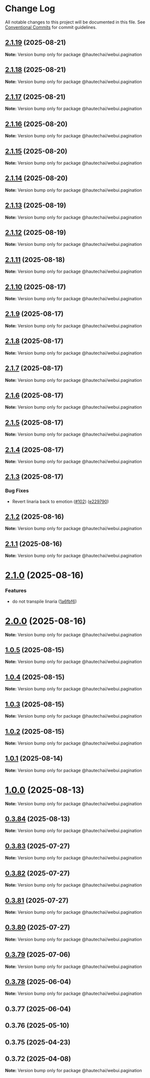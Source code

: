 # Change Log

All notable changes to this project will be documented in this file.
See [Conventional Commits](https://conventionalcommits.org) for commit guidelines.

## [2.1.19](https://github.com/HautechAI/webui/compare/@hautechai/webui.pagination@2.1.18...@hautechai/webui.pagination@2.1.19) (2025-08-21)

**Note:** Version bump only for package @hautechai/webui.pagination

## [2.1.18](https://github.com/HautechAI/webui/compare/@hautechai/webui.pagination@2.1.17...@hautechai/webui.pagination@2.1.18) (2025-08-21)

**Note:** Version bump only for package @hautechai/webui.pagination

## [2.1.17](https://github.com/HautechAI/webui/compare/@hautechai/webui.pagination@2.1.16...@hautechai/webui.pagination@2.1.17) (2025-08-21)

**Note:** Version bump only for package @hautechai/webui.pagination

## [2.1.16](https://github.com/HautechAI/webui/compare/@hautechai/webui.pagination@2.1.15...@hautechai/webui.pagination@2.1.16) (2025-08-20)

**Note:** Version bump only for package @hautechai/webui.pagination

## [2.1.15](https://github.com/HautechAI/webui/compare/@hautechai/webui.pagination@2.1.14...@hautechai/webui.pagination@2.1.15) (2025-08-20)

**Note:** Version bump only for package @hautechai/webui.pagination

## [2.1.14](https://github.com/HautechAI/webui/compare/@hautechai/webui.pagination@2.1.13...@hautechai/webui.pagination@2.1.14) (2025-08-20)

**Note:** Version bump only for package @hautechai/webui.pagination

## [2.1.13](https://github.com/HautechAI/webui/compare/@hautechai/webui.pagination@2.1.12...@hautechai/webui.pagination@2.1.13) (2025-08-19)

**Note:** Version bump only for package @hautechai/webui.pagination

## [2.1.12](https://github.com/HautechAI/webui/compare/@hautechai/webui.pagination@2.1.11...@hautechai/webui.pagination@2.1.12) (2025-08-19)

**Note:** Version bump only for package @hautechai/webui.pagination

## [2.1.11](https://github.com/HautechAI/webui/compare/@hautechai/webui.pagination@2.1.10...@hautechai/webui.pagination@2.1.11) (2025-08-18)

**Note:** Version bump only for package @hautechai/webui.pagination

## [2.1.10](https://github.com/HautechAI/webui/compare/@hautechai/webui.pagination@2.1.9...@hautechai/webui.pagination@2.1.10) (2025-08-17)

**Note:** Version bump only for package @hautechai/webui.pagination

## [2.1.9](https://github.com/HautechAI/webui/compare/@hautechai/webui.pagination@2.1.8...@hautechai/webui.pagination@2.1.9) (2025-08-17)

**Note:** Version bump only for package @hautechai/webui.pagination

## [2.1.8](https://github.com/HautechAI/webui/compare/@hautechai/webui.pagination@2.1.7...@hautechai/webui.pagination@2.1.8) (2025-08-17)

**Note:** Version bump only for package @hautechai/webui.pagination

## [2.1.7](https://github.com/HautechAI/webui/compare/@hautechai/webui.pagination@2.1.6...@hautechai/webui.pagination@2.1.7) (2025-08-17)

**Note:** Version bump only for package @hautechai/webui.pagination

## [2.1.6](https://github.com/HautechAI/webui/compare/@hautechai/webui.pagination@2.1.5...@hautechai/webui.pagination@2.1.6) (2025-08-17)

**Note:** Version bump only for package @hautechai/webui.pagination

## [2.1.5](https://github.com/HautechAI/webui/compare/@hautechai/webui.pagination@2.1.4...@hautechai/webui.pagination@2.1.5) (2025-08-17)

**Note:** Version bump only for package @hautechai/webui.pagination

## [2.1.4](https://github.com/HautechAI/webui/compare/@hautechai/webui.pagination@2.1.3...@hautechai/webui.pagination@2.1.4) (2025-08-17)

**Note:** Version bump only for package @hautechai/webui.pagination

## [2.1.3](https://github.com/HautechAI/webui/compare/@hautechai/webui.pagination@2.1.2...@hautechai/webui.pagination@2.1.3) (2025-08-17)

### Bug Fixes

- Revert linaria back to emotion ([#102](https://github.com/HautechAI/webui/issues/102)) ([e229790](https://github.com/HautechAI/webui/commit/e229790dae8eba4b3037bbe41365e5a73ab7f6dc))

## [2.1.2](https://github.com/HautechAI/webui/compare/@hautechai/webui.pagination@2.1.1...@hautechai/webui.pagination@2.1.2) (2025-08-16)

**Note:** Version bump only for package @hautechai/webui.pagination

## [2.1.1](https://github.com/HautechAI/webui/compare/@hautechai/webui.pagination@2.1.0...@hautechai/webui.pagination@2.1.1) (2025-08-16)

**Note:** Version bump only for package @hautechai/webui.pagination

# [2.1.0](https://github.com/HautechAI/webui/compare/@hautechai/webui.pagination@1.0.5...@hautechai/webui.pagination@2.1.0) (2025-08-16)

### Features

- do not transpile linaria ([1a6fbf6](https://github.com/HautechAI/webui/commit/1a6fbf6353a0e5028040006b5045170cf83f1ba0))

# [2.0.0](https://github.com/HautechAI/webui/compare/@hautechai/webui.pagination@1.0.5...@hautechai/webui.pagination@2.0.0) (2025-08-16)

**Note:** Version bump only for package @hautechai/webui.pagination

## [1.0.5](https://github.com/HautechAI/webui/compare/@hautechai/webui.pagination@1.0.4...@hautechai/webui.pagination@1.0.5) (2025-08-15)

**Note:** Version bump only for package @hautechai/webui.pagination

## [1.0.4](https://github.com/HautechAI/webui/compare/@hautechai/webui.pagination@1.0.3...@hautechai/webui.pagination@1.0.4) (2025-08-15)

**Note:** Version bump only for package @hautechai/webui.pagination

## [1.0.3](https://github.com/HautechAI/webui/compare/@hautechai/webui.pagination@1.0.2...@hautechai/webui.pagination@1.0.3) (2025-08-15)

**Note:** Version bump only for package @hautechai/webui.pagination

## [1.0.2](https://github.com/HautechAI/webui/compare/@hautechai/webui.pagination@1.0.1...@hautechai/webui.pagination@1.0.2) (2025-08-15)

**Note:** Version bump only for package @hautechai/webui.pagination

## [1.0.1](https://github.com/HautechAI/webui/compare/@hautechai/webui.pagination@1.0.0...@hautechai/webui.pagination@1.0.1) (2025-08-14)

**Note:** Version bump only for package @hautechai/webui.pagination

# [1.0.0](https://github.com/HautechAI/webui/compare/@hautechai/webui.pagination@0.3.84...@hautechai/webui.pagination@1.0.0) (2025-08-13)

**Note:** Version bump only for package @hautechai/webui.pagination

## [0.3.84](https://github.com/HautechAI/webui/compare/@hautechai/webui.pagination@0.3.83...@hautechai/webui.pagination@0.3.84) (2025-08-13)

**Note:** Version bump only for package @hautechai/webui.pagination

## [0.3.83](https://github.com/HautechAI/webui/compare/@hautechai/webui.pagination@0.3.82...@hautechai/webui.pagination@0.3.83) (2025-07-27)

**Note:** Version bump only for package @hautechai/webui.pagination

## [0.3.82](https://github.com/HautechAI/webui/compare/@hautechai/webui.pagination@0.3.81...@hautechai/webui.pagination@0.3.82) (2025-07-27)

**Note:** Version bump only for package @hautechai/webui.pagination

## [0.3.81](https://github.com/HautechAI/webui/compare/@hautechai/webui.pagination@0.3.80...@hautechai/webui.pagination@0.3.81) (2025-07-27)

**Note:** Version bump only for package @hautechai/webui.pagination

## [0.3.80](https://github.com/HautechAI/webui/compare/@hautechai/webui.pagination@0.3.79...@hautechai/webui.pagination@0.3.80) (2025-07-27)

**Note:** Version bump only for package @hautechai/webui.pagination

## [0.3.79](https://github.com/HautechAI/webui/compare/@hautechai/webui.pagination@0.3.78...@hautechai/webui.pagination@0.3.79) (2025-07-06)

**Note:** Version bump only for package @hautechai/webui.pagination

## [0.3.78](https://github.com/HautechAI/webui/compare/@hautechai/webui.pagination@0.3.77...@hautechai/webui.pagination@0.3.78) (2025-06-04)

**Note:** Version bump only for package @hautechai/webui.pagination

## 0.3.77 (2025-06-04)

## 0.3.76 (2025-05-10)

## 0.3.75 (2025-04-23)

## 0.3.72 (2025-04-08)

**Note:** Version bump only for package @hautechai/webui.pagination
